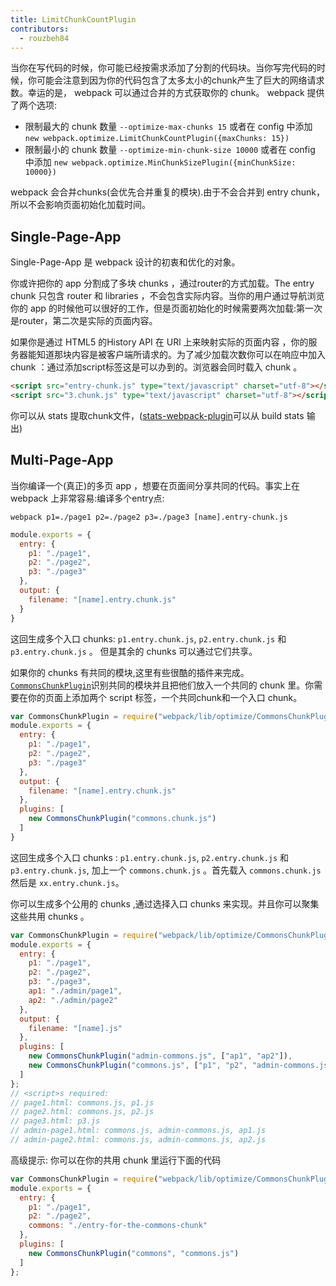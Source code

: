 ```yaml
---
title: LimitChunkCountPlugin
contributors:
  - rouzbeh84
---
```


当你在写代码的时候，你可能已经按需求添加了分割的代码块。当你写完代码的时候，你可能会注意到因为你的代码包含了太多太小的chunk产生了巨大的网络请求数。幸运的是， webpack 可以通过合并的方式获取你的 chunk。 webpack 提供了两个选项:

- 限制最大的 chunk 数量 `--optimize-max-chunks 15` 或者在 config 中添加 `new webpack.optimize.LimitChunkCountPlugin({maxChunks: 15})`
- 限制最小的 chunk 数量 `--optimize-min-chunk-size 10000` 或者在 config 中添加 `new webpack.optimize.MinChunkSizePlugin({minChunkSize: 10000})`

webpack 会合并chunks(会优先合并重复的模块).由于不会合并到 entry chunk，所以不会影响页面初始化加载时间。

## Single-Page-App

Single-Page-App 是 webpack 设计的初衷和优化的对象。

你或许把你的 app 分割成了多块 chunks ，通过router的方式加载。The entry chunk 只包含 router 和 libraries ，不会包含实际内容。当你的用户通过导航浏览你的 app 的时候他可以很好的工作，但是页面初始化的时候需要两次加载:第一次是router，第二次是实际的页面内容。

如果你是通过 HTML5 的History API 在 URl 上来映射实际的页面内容
，你的服务器能知道那块内容是被客户端所请求的。为了减少加载次数你可以在响应中加入 chunk ：通过添加script标签这是可以办到的。浏览器会同时载入 chunk 。

``` html
<script src="entry-chunk.js" type="text/javascript" charset="utf-8"></script>
<script src="3.chunk.js" type="text/javascript" charset="utf-8"></script>
```

你可以从 stats 提取chunk文件，([stats-webpack-plugin](https://www.npmjs.com/package/stats-webpack-plugin)可以从 build stats 输出)

## Multi-Page-App

当你编译一个(真正)的多页 app ，想要在页面间分享共同的代码。事实上在 webpack 上非常容易:编译多个entry点:

`webpack p1=./page1 p2=./page2 p3=./page3 [name].entry-chunk.js`

``` javascript
module.exports = {
  entry: {
    p1: "./page1",
    p2: "./page2",
    p3: "./page3"
  },
  output: {
    filename: "[name].entry.chunk.js"
  }
}
```

这回生成多个入口 chunks: `p1.entry.chunk.js`, `p2.entry.chunk.js` 和 `p3.entry.chunk.js` 。 但是其余的 chunks 可以通过它们共享。

如果你的 chunks 有共同的模块,这里有些很酷的插件来完成。[`CommonsChunkPlugin`](./commons-chunk-plugin)识别共同的模块并且把他们放入一个共同的 chunk 里。你需要在你的页面上添加两个 script 标签，一个共同chunk和一个入口 chunk。

``` javascript
var CommonsChunkPlugin = require("webpack/lib/optimize/CommonsChunkPlugin");
module.exports = {
  entry: {
    p1: "./page1",
    p2: "./page2",
    p3: "./page3"
  },
  output: {
    filename: "[name].entry.chunk.js"
  },
  plugins: [
    new CommonsChunkPlugin("commons.chunk.js")
  ]
}
```

这回生成多个入口 chunks : `p1.entry.chunk.js`, `p2.entry.chunk.js` 和 `p3.entry.chunk.js`, 加上一个 `commons.chunk.js` 。首先载入 `commons.chunk.js` 然后是 `xx.entry.chunk.js`。

你可以生成多个公用的 chunks ,通过选择入口 chunks 来实现。并且你可以聚集这些共用 chunks 。

``` javascript
var CommonsChunkPlugin = require("webpack/lib/optimize/CommonsChunkPlugin");
module.exports = {
  entry: {
    p1: "./page1",
    p2: "./page2",
    p3: "./page3",
    ap1: "./admin/page1",
    ap2: "./admin/page2"
  },
  output: {
    filename: "[name].js"
  },
  plugins: [
    new CommonsChunkPlugin("admin-commons.js", ["ap1", "ap2"]),
    new CommonsChunkPlugin("commons.js", ["p1", "p2", "admin-commons.js"])
  ]
};
// <script>s required:
// page1.html: commons.js, p1.js
// page2.html: commons.js, p2.js
// page3.html: p3.js
// admin-page1.html: commons.js, admin-commons.js, ap1.js
// admin-page2.html: commons.js, admin-commons.js, ap2.js
```

高级提示: 你可以在你的共用 chunk 里运行下面的代码

``` javascript
var CommonsChunkPlugin = require("webpack/lib/optimize/CommonsChunkPlugin");
module.exports = {
  entry: {
    p1: "./page1",
    p2: "./page2",
    commons: "./entry-for-the-commons-chunk"
  },
  plugins: [
    new CommonsChunkPlugin("commons", "commons.js")
  ]
};
```
